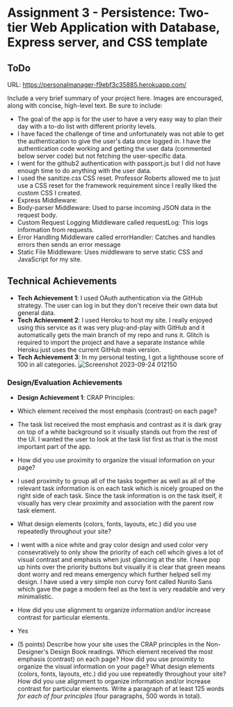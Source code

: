 Assignment 3 - Persistence: Two-tier Web Application with Database, Express server, and CSS template
===
## ToDo

URL: https://personalmanager-f9ebf3c35885.herokuapp.com/

Include a very brief summary of your project here. Images are encouraged, along with concise, high-level text. Be sure to include:

- The goal of the app is for the user to have a very easy way to plan their day with a to-do list with different priority levels.
- I have faced the challenge of time and unfortunately was not able to get the authentication to give the user's data once logged in. I have the authentication code working and getting the user data (commented below server code) but not fetching the user-specific data.
- I went for the github2 authentication with passport.js but I did not have enough time to do anything with the user data.
- I used the sanitize.css CSS reset. Professor Roberts allowed me to just use a CSS reset for the framework requirement since I really liked the custom CSS I created.
- Express Middleware:
-   Body-parser Middleware: Used to parse incoming JSON data in the request body.
-   Custom Request Logging Middleware called requestLog: This logs information from requests.
-   Error Handling Middleware called errorHandler: Catches and handles errors then sends an error message
-   Static File Middleware: Uses middleware to serve static CSS and JavaScript for my site.

## Technical Achievements
- **Tech Achievement 1**: I used OAuth authentication via the GitHub strategy. The user can log in but they don't receive their own data but general data.
- **Tech Achievement 2**: I used Heroku to host my site. I really enjoyed using this service as it was very plug-and-play with GitHub and it automatically gets the main branch of my repo and runs it. Glitch is required to import the project and have a separate instance while Heroku just uses the current GitHub main version.
- **Tech Achievement 3**: In my personal testing, I got a lighthouse score of 100 in all categories.
![Screenshot 2023-09-24 012150](https://github.com/MarekSGarbaczonek/a3-mareksgarbaczonek/assets/66498850/676eacc2-a0a9-4e2f-aad4-d8bcf07cb85e)

### Design/Evaluation Achievements
- **Design Achievement 1**: CRAP Principles:
- Which element received the most emphasis (contrast) on each page?
-   The task list received the most emphasis and contrast as it is dark gray on top of a white background so it visually stands out from the rest of the UI. I wanted the user to look at the task list first as that is the most important part of the app.
 
- How did you use proximity to organize the visual information on your page?
-   I used proximity to group all of the tasks together as well as all of the relevant task information is on each task which is nicely grouped on the right side of each task. Since the task information is on the task itself, it visually has very clear proximity and association with the parent row task element.

- What design elements (colors, fonts, layouts, etc.) did you use repeatedly throughout your site?
-   I went with a nice white and gray color design and used color very consevratively to only show the priority of each cell whcih gives a lot of visual contrast and emphasis when just glancing at the site. I have pop up hints over the priority buttons but visually it is clear that green means dont worry and red means emergency which further helped sell my design. I have used a very simple non curvy font called Nunito Sans which gave the page a modern feel as the text is very readable and very minimalistic.

- How did you use alignment to organize information and/or increase contrast for particular elements.
-   Yes

- (5 points) Describe how your site uses the CRAP principles in the Non-Designer's Design Book readings. 
Which element received the most emphasis (contrast) on each page? 
How did you use proximity to organize the visual information on your page? 
What design elements (colors, fonts, layouts, etc.) did you use repeatedly throughout your site? 
How did you use alignment to organize information and/or increase contrast for particular elements. 
Write a paragraph of at least 125 words *for each of four principles* (four paragraphs, 500 words in total). 

